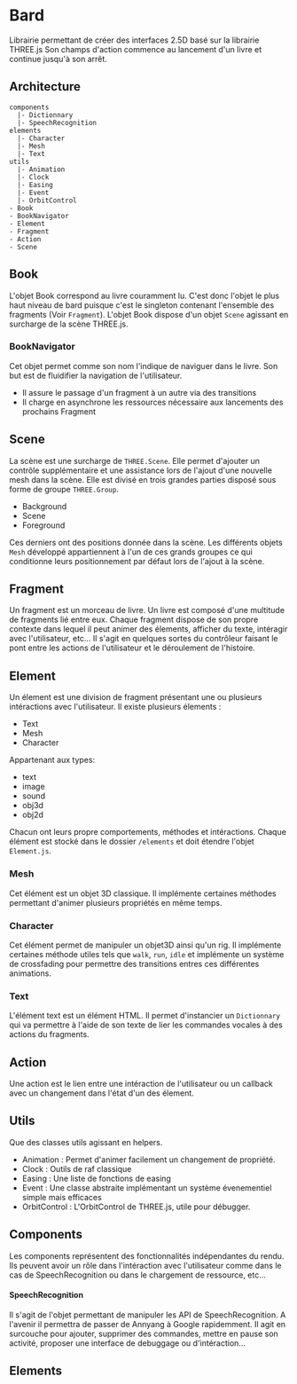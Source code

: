 # Bard 

Librairie permettant de créer des interfaces 2.5D basé sur la librairie THREE.js
Son champs d'action commence au lancement d'un livre et continue jusqu'à son arrêt. 

## Architecture 

```
components
  |- Dictionnary 
  |- SpeechRecognition
elements
  |- Character
  |- Mesh
  |- Text
utils
  |- Animation
  |- Clock
  |- Easing
  |- Event
  |- OrbitControl
- Book
- BookNavigator
- Element
- Fragment 
- Action
- Scene
```
## Book 

L'objet Book correspond au livre couramment lu. C'est donc l'objet le plus haut niveau de bard puisque c'est le singleton contenant l'ensemble des fragments (Voir `Fragment`). L'objet Book dispose d'un objet `Scene` agissant en surcharge de la scène THREE.js. 

### BookNavigator
Cet objet permet comme son nom l'indique de naviguer dans le livre. Son but est de fluidifier la navigation de l'utilisateur. 
- Il assure le passage d'un fragment à un autre via des transitions
- Il charge en asynchrone les ressources nécessaire aux lancements des prochains Fragment 

## Scene 

La scène est une surcharge de `THREE.Scene`. Elle permet d'ajouter un contrôle supplémentaire et une assistance lors de l'ajout d'une nouvelle mesh dans la scène. 
Elle est divisé en trois grandes parties disposé sous forme de groupe `THREE.Group`. 
- Background
- Scene
- Foreground

Ces derniers ont des positions donnée dans la scène. 
Les différents objets `Mesh` développé appartiennent à l'un de ces grands groupes ce qui conditionne leurs positionnement par défaut lors de l'ajout à la scène. 

## Fragment 

Un fragment est un morceau de livre. Un livre est composé d'une multitude de fragments lié entre eux. Chaque fragment dispose de son propre contexte dans lequel il peut animer des élements, afficher du texte, intéragir avec l'utilisateur, etc... Il s'agit en quelques sortes du contrôleur faisant le pont entre les actions de l'utilisateur et le déroulement de l'histoire. 

## Element

Un élement est une division de fragment présentant une ou plusieurs intéractions avec l'utilisateur. Il existe plusieurs élements : 
- Text
- Mesh
- Character

Appartenant aux types: 
- text
- image
- sound
- obj3d
- obj2d

Chacun ont leurs propre comportements, méthodes et intéractions.
Chaque élément est stocké dans le dossier `/elements` et doit étendre l'objet `Element.js`.

### Mesh
Cet élément est un objet 3D classique. 
Il implémente certaines méthodes permettant d'animer plusieurs propriétés en même temps.  

### Character 
Cet élément permet de manipuler un objet3D ainsi qu'un rig. Il implémente certaines méthode utiles tels que `walk`, `run`, `idle` et implémente un système de crossfading pour permettre des transitions entres ces différentes animations.

### Text 
L'élément text est un élément HTML. Il permet d'instancier un `Dictionnary` qui va permettre à l'aide de son texte de lier les commandes vocales à des actions du fragments. 

## Action
Une action est le lien entre une intéraction de l'utilisateur ou un callback avec un changement dans l'état d'un des élement. 

## Utils

Que des classes utils agissant en helpers. 
- Animation : Permet d'animer facilement un changement de propriété. 
- Clock : Outils de raf classique
- Easing : Une liste de fonctions de easing 
- Event : Une classe abstraite implémentant un système évenementiel simple mais efficaces
- OrbitControl : L'OrbitControl de THREE.js, utile pour débugger.

## Components

Les components représentent des fonctionnalités indépendantes du rendu. Ils peuvent avoir un rôle dans l'intéraction avec l'utilisateur comme dans le cas de SpeechRecognition ou dans le chargement de ressource, etc...

#### SpeechRecognition
Il s'agit de l'objet permettant de manipuler les API de SpeechRecognition. A l'avenir il permettra de passer de Annyang à Google rapidemment. Il agit en surcouche pour ajouter, supprimer des commandes, mettre en pause son activité, proposer une interface de debuggage ou d'intéraction...

## Elements

 
